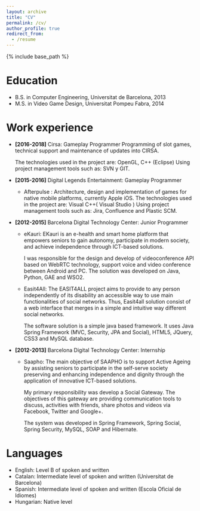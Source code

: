 ```yaml
---
layout: archive
title: "CV"
permalink: /cv/
author_profile: true
redirect_from:
  - /resume
---
```


{% include base_path %}

Education
======
* B.S. in Computer Engineering, Universitat de Barcelona, 2013
* M.S. in Video Game Design, Universitat Pompeu Fabra, 2014

Work experience
======
* **[2016-2018]** Cirsa: Gameplay Programmer 
	Programming of slot games, technical support and maintenance of updates into CIRSA.

	The technologies used in the project are: OpenGL, C++  (Eclipse)
	Using project management tools such as: SVN y GIT.


* **[2015-2016]** Digital Legends Entertainment: Gameplay Programmer 
  * Afterpulse :
    Architecture, design and implementation of games for native mobile platforms, currently Apple iOS.
	The technologies used in the project are: Visual C++( Visual Studio )
	Using project management tools such as: Jira, Confluence and Plastic SCM.

	
* **[2012-2015]** Barcelona Digital Technology Center: Junior Programmer 
  * eKauri:
	EKauri is an e-health and smart home platform that empowers seniors to gain autonomy, participate in modern society, and achieve independence through ICT-based solutions.

	I was responsible for the design and develop of videoconference API based on WebRTC technology, support voice and video conference between Android and PC. 
	The solution was developed on Java, Python, GAE and WSO2.

  
  * Easit4All: 
	The EASIT4ALL project aims to provide to any person independently of its disability an accessible way to use main functionalities of social networks. Thus, Easit4all solution consist of a web interface that merges in a simple and intuitive way different social networks.

    The software solution is a simple java based framework. It uses Java Spring Framework (MVC, Security, JPA and Social), HTML5, JQuery, CSS3 and MySQL database.

* **[2012-2013]** Barcelona Digital Technology Center: Internship 
  * Saapho:
	The main objective of SAAPHO is to support Active Ageing by assisting seniors to participate in the self-serve society preserving and enhancing independence and dignity through the application of innovative ICT-based solutions.

	My primary responsibility was develop a Social Gateway. The objectives of this gateway are providing communication tools to discuss, activities with friends, share photos and videos via Facebook, Twitter and Google+.
	
	The system was developed in Spring Framework, Spring Social, Spring Security, MySQL, SOAP and Hibernate.

Languages 
======
  * English: Level B of spoken and written
  * Catalan: Intermediate level of spoken and written (Universitat de Barcelona)
  * Spanish: Intermediate level of spoken and written (Escola Oficial de Idiomes)
  * Hungarian: Native level